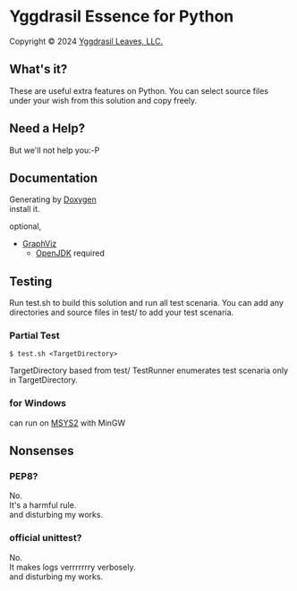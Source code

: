 ﻿# Yggdrasil Essence for Python

Copyright © 2024 [Yggdrasil Leaves, LLC.](https://yggdrasil-leaves.com)

## What's it?

These are useful extra features on Python.
You can select source files under your wish from this solution and copy freely.

## Need a Help?

But we'll not help you:-P

## Documentation

Generating by [Doxygen](https://www.doxygen.nl/)  
install it.

optional,
- [GraphViz](https://graphviz.org/)
  - [OpenJDK](https://openjdk.org/) required

## Testing

Run test.sh to build this solution and run all test scenaria.
You can add any directories and source files in test/ to add your test scenaria.

### Partial Test

```
$ test.sh <TargetDirectory>
```

TargetDirectory based from test/
TestRunner enumerates test scenaria only in TargetDirectory.

### for Windows

can run on [MSYS2](https://www.msys2.org/) with MinGW

## Nonsenses

### PEP8?

No.  
It's a harmful rule.  
and disturbing my works.  

### official unittest?

No.  
It makes logs verrrrrrry verbosely.  
and disturbing my works.  
